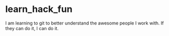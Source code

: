 # learn_hack_fun
I am learning to git to better understand the awesome people I work with.  If they can do it, I can do it.
